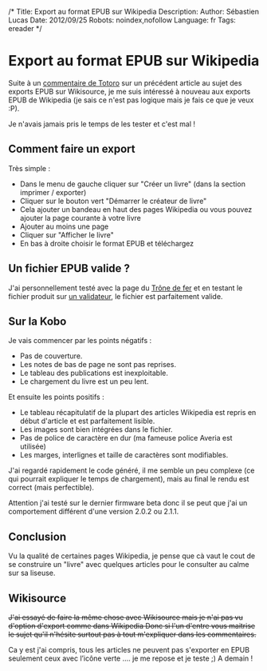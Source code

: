 /*
Title: Export au format EPUB sur Wikipedia
Description: 
Author: Sébastien Lucas
Date: 2012/09/25
Robots: noindex,nofollow
Language: fr
Tags: ereader
*/
# Export au format EPUB sur Wikipedia

Suite à un [commentaire de Totoro](https://blog.slucas.fr/blog/kobo-ereader-touch-34#comment-660824006) sur un précédent article au sujet des exports EPUB sur Wikisource, je me suis intéressé à nouveau aux exports EPUB de Wikipedia (je sais ce n'est pas logique mais je fais ce que je veux :P).

Je n'avais jamais pris le temps de les tester et c'est mal !

## Comment faire un export

Très simple : 
*	Dans le menu de gauche cliquer sur "Créer un livre" (dans la section imprimer / exporter)
*	Cliquer sur le bouton vert "Démarrer le créateur de livre"
*	Cela ajouter un bandeau en haut des pages Wikipedia ou vous pouvez ajouter la page courante à votre livre
*	Ajouter au moins une page
*	Cliquer sur "Afficher le livre"
*	En bas à droite choisir le format EPUB et téléchargez

## Un fichier EPUB valide ?

J'ai personnellement testé avec la page du [Trône de fer](http://fr.wikipedia.org/wiki/Le_Tr%C3%B4ne_de_fer) et en testant le fichier produit sur [un validateur](http://validator.idpf.org/), le fichier est parfaitement valide.
## Sur la Kobo

Je vais commencer par les points négatifs :
*	Pas de couverture.
*	Les notes de bas de page ne sont pas reprises.
*	Le tableau des publications est inexploitable.
*	Le chargement du livre est un peu lent.

Et ensuite les points positifs :
*	Le tableau récapitulatif de la plupart des articles Wikipedia est repris en début d'article  et est parfaitement lisible.
*	Les images sont bien intégrées dans le fichier.
*	Pas de police de caractère en dur (ma fameuse police Averia est utilisée)
*	Les marges, interlignes et taille de caractères sont modifiables.

J'ai regardé rapidement le code généré, il me semble un peu complexe (ce qui pourrait expliquer le temps de chargement), mais au final le rendu est correct (mais perfectible).

Attention j'ai testé sur le dernier firmware beta donc il se peut que j'ai un comportement différent d'une version 2.0.2 ou 2.1.1.
## Conclusion

Vu la qualité de certaines pages Wikipedia, je pense que cà vaut le cout de se construire un "livre" avec quelques articles pour le consulter au calme sur sa liseuse.
## Wikisource

~~J'ai essayé de faire la même chose avec Wikisource mais je n'ai pas vu d'option d'export comme dans Wikipedia Donc si l'un d'entre vous maitrise le sujet qu'il n'hésite surtout pas à tout m'expliquer dans les commentaires.~~

Ca y est j'ai compris, tous les articles ne peuvent pas s'exporter en EPUB seulement ceux avec l’icône verte .... je me repose et je teste ;) A demain !

